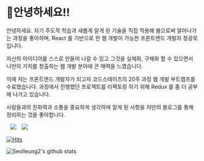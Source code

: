 # 🤲안녕하세요!!

안녕하세요. 자기 주도적 학습과 새롭게 알게 된 기술을 직접 적용해 봄으로써 알아나가는 과정을 좋아하며, React 를 기반으로 한 웹 개발이 가능한 프론트엔드 개발자 정광묵 입니다.

자신의 아이디어를 스스로 만들어 나갈 수 있고 그것을 실체화, 구체화 할 수 있으면서 나만의 가치를 창출하는 웹 개발 분야에 큰 매력을 느꼈습니다.

이에 저는 프론트엔드 개발자가 되고자 코드스테이츠의 20주 과정 웹 개발 부트캠프를 수료했습니다. 과정에서 진행했던 프로젝트를 리팩토링 하기 위해 Redux 를 좀 더 공부해 나가고 있습니다.

사람들과의 친화력과 소통을 중요하게 생각하며 알게 된 사항을 저만의 블로그를 통해 정리하는 것을 좋아합니다.

<a href="https://github.com/seolleung2"><img src="https://img.shields.io/badge/Github-seolleung2-blue?style=flat&logo=github" style="height : auto; margin-left : 10px; margin-right : 10px;"></a> <a href="https://dev-seolleung2.netlify.app"><img src="https://img.shields.io/badge/Blog-seolleung2-orange?logo=Blogger"></a>

[![Hits](https://hits.seeyoufarm.com/api/count/incr/badge.svg?url=https%3A%2F%2Fgithub.com%2Fseolleung2%2Fhit-counter&count_bg=%2379C83D&title_bg=%23555555&icon=&icon_color=%23E7E7E7&title=seolleung2++hits&edge_flat=false)](https://hits.seeyoufarm.com)

![Seolleung2's github stats](https://github-readme-stats.vercel.app/api?username=seolleung2&show_icons=true&theme=radical)



